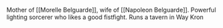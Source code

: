Mother of [[Morelle Belguarde]], wife of [[Napoleon Belguarde]].
Powerful lighting sorcerer who likes a good fistfight.
Runs a tavern in Way Kron